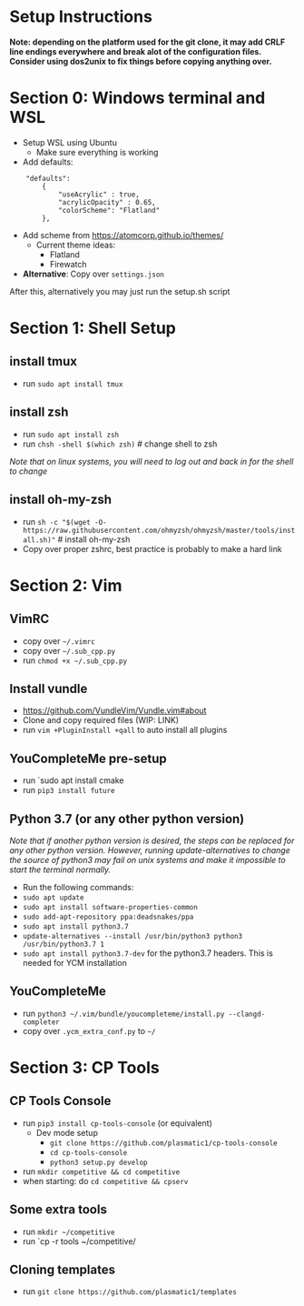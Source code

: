 # Setup Instructions

**Note: depending on the platform used for the git clone, it may add CRLF line endings everywhere and break alot of the configuration files.  Consider using dos2unix to fix things before copying anything over.**

# Section 0: Windows terminal and WSL
- Setup WSL using Ubuntu
	- Make sure everything is working
- Add defaults:         
	
```
	"defaults":
        {
            "useAcrylic" : true,
			"acrylicOpacity" : 0.65,
			"colorScheme": "Flatland"
        },
```

- Add scheme from https://atomcorp.github.io/themes/
	- Current theme ideas:
		- Flatland
		- Firewatch
- **Alternative**: Copy over `settings.json`

After this, alternatively you may just run the setup.sh script

# Section 1: Shell Setup

## install tmux
- run `sudo apt install tmux`

## install zsh
- run `sudo apt install zsh`
- run `chsh -shell $(which zsh)` # change shell to zsh

_Note that on linux systems, you will need to log out and back in for the shell to change_

## install oh-my-zsh
- run `sh -c "$(wget -O- https://raw.githubusercontent.com/ohmyzsh/ohmyzsh/master/tools/install.sh)"` # install oh-my-zsh
- Copy over proper zshrc, best practice is probably to make a hard link

# Section 2: Vim

## VimRC
- copy over `~/.vimrc`
- copy over `~/.sub_cpp.py`
- run `chmod +x ~/.sub_cpp.py`

## Install vundle
- https://github.com/VundleVim/Vundle.vim#about
- Clone and copy required files (WIP: LINK)
- run `vim +PluginInstall +qall` to auto install all plugins

## YouCompleteMe pre-setup
- run `sudo apt install cmake
- run `pip3 install future`

## Python 3.7 (or any other python version)

_Note that if another python version is desired, the steps can be replaced for any other python version.  However, running update-alternatives to change the source of python3 may fail on unix systems and make it impossible to start the terminal normally._

- Run the following commands:
- `sudo apt update`
- `sudo apt install software-properties-common`
- `sudo add-apt-repository ppa:deadsnakes/ppa`
- `sudo apt install python3.7`
- `update-alternatives --install /usr/bin/python3 python3 /usr/bin/python3.7 1`
- `sudo apt install python3.7-dev` for the python3.7 headers.  This is needed for YCM installation

## YouCompleteMe 
- run `python3 ~/.vim/bundle/youcompleteme/install.py --clangd-completer`
- copy over `.ycm_extra_conf.py` to `~/`

# Section 3: CP Tools

## CP Tools Console
- run `pip3 install cp-tools-console` (or equivalent)
	- Dev mode setup
		- `git clone https://github.com/plasmatic1/cp-tools-console`
		- `cd cp-tools-console`
		- `python3 setup.py develop`
- run `mkdir competitive && cd competitive`
- when starting: do `cd competitive && cpserv`

## Some extra tools

- run `mkdir ~/competitive`
- run `cp -r tools ~/competitive/

## Cloning templates

- run `git clone https://github.com/plasmatic1/templates`
